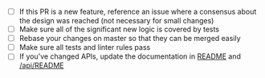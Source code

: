 <!--
  Thanks for filing a pull request for Chromeless!

  Please look at the following checklist to ensure that your PR
  can be accepted quickly. Once all the items are checked-off (and CircleCI is passing), we will review your PR:
-->

- [ ] If this PR is a new feature, reference an issue where a consensus about the design was reached (not necessary for small changes)
- [ ] Make sure all of the significant new logic is covered by tests
- [ ] Rebase your changes on master so that they can be merged easily
- [ ] Make sure all tests and linter rules pass
- [ ] If you've changed APIs, update the documentation in [README](/) and [/api/README](/api/README.md)
